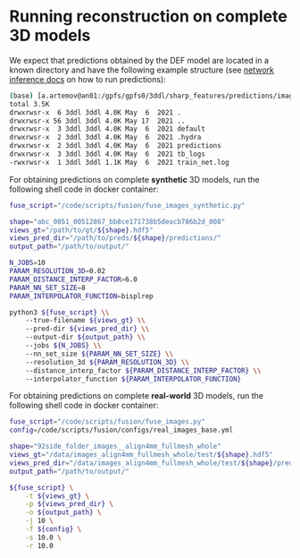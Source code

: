 # Running reconstruction on complete 3D models

We expect that predictions obtained by the DEF model are located in 
a known directory and have the following example structure
(see [network inference docs](inference.md) on how to run predictions): 
```bash
(base) [a.artemov@an01:/gpfs/gpfs0/3ddl/sharp_features/predictions/images_align4mm_fullmesh_whole/amed/92side_folder_images__align4mm_fullmesh_whole]$ll
total 3.5K
drwxrwsr-x  6 3ddl 3ddl 4.0K May  6  2021 .
drwxrwsr-x 56 3ddl 3ddl 4.0K May 17  2021 ..
drwxrwsr-x  3 3ddl 3ddl 4.0K May  6  2021 default
drwxrwsr-x  2 3ddl 3ddl 4.0K May  6  2021 .hydra
drwxrwsr-x  2 3ddl 3ddl 4.0K May  6  2021 predictions
drwxrwsr-x  3 3ddl 3ddl 4.0K May  6  2021 tb_logs
-rwxrwsr-x  1 3ddl 3ddl 1.1K May  6  2021 train_net.log
```

For obtaining predictions on complete **synthetic** 3D models,
run the following shell code in docker container:
```bash
fuse_script="/code/scripts/fusion/fuse_images_synthetic.py"

shape="abc_0051_00512867_bb8ce171738b5deacb786b2d_008"
views_gt="/path/to/gt/${shape}.hdf5"
views_pred_dir="/path/to/preds/${shape}/predictions/"
output_path="/path/to/output/"

N_JOBS=10
PARAM_RESOLUTION_3D=0.02
PARAM_DISTANCE_INTERP_FACTOR=6.0
PARAM_NN_SET_SIZE=8
PARAM_INTERPOLATOR_FUNCTION=bisplrep

python3 ${fuse_script} \\
    --true-filename ${views_gt} \\
    --pred-dir ${views_pred_dir} \\
    --output-dir ${output_path} \\
    --jobs ${N_JOBS} \\
    --nn_set_size ${PARAM_NN_SET_SIZE} \\
    --resolution_3d ${PARAM_RESOLUTION_3D} \\
    --distance_interp_factor ${PARAM_DISTANCE_INTERP_FACTOR} \\
    --interpolator_function ${PARAM_INTERPOLATOR_FUNCTION}
```

For obtaining predictions on complete **real-world** 3D models,
run the following shell code in docker container:
```bash
fuse_script="/code/scripts/fusion/fuse_images.py"
config=/code/scripts/fusion/configs/real_images_base.yml

shape="92side_folder_images__align4mm_fullmesh_whole"
views_gt="/data/images_align4mm_fullmesh_whole/test/${shape}.hdf5"
views_pred_dir="/data/images_align4mm_fullmesh_whole/test/${shape}/predictions/"
output_path="/path/to/output/"

${fuse_script} \
    -t ${views_gt} \
    -p ${views_pred_dir} \
    -o ${output_path} \
    -j 10 \
    -f ${config} \
    -s 10.0 \
    -r 10.0
```
